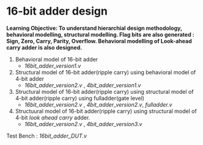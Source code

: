 # 16-bit adder design

**Learning Objective: To understand hierarchial design methodology, behavioral modelling, structural modelling. Flag bits are also generated : Sign, Zero, Carry, Parity, Overflow. Behavioral modelling of Look-ahead carry adder is also designed.**

1. Behavioral model of 16-bit adder
    - *16bit_adder_version1.v*
2. Structural model of 16-bit adder(ripple carry) using behavioral model of 4-bit adder
    - *16bit_adder_version2.v* , *4bit_adder_version1.v*
3. Structural model of 16-bit adder(ripple carry) using structural model of 4-bit adder(ripple carry) using fulladder(gate level)
    - *16bit_adder_version2.v* , *4bit_adder_version2.v*, *fulladder.v* 
4. Structuural model of 16-bit adder(ripple carry) using structural model of 4-bit *look ahead carry* adder.
    - *16bit_adder_version2.v* , *4bit_adder_version3.v*

Test Bench : *16bit_adder_DUT.v*
